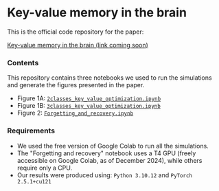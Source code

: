 # Key-value memory in the brain

This is the official code repository for the paper:

[Key-value memory in the brain (link coming soon)](https://github.com/kazuki-irie/kv-memory-brain)

### Contents

This repository contains three notebooks we used to run the simulations and generate the figures presented in the paper.

* Figure 1A: [`2classes_key_value_optimization.ipynb`](https://github.com/kazuki-irie/kv-memory-brain/blob/master/2classes_key_value_optimization.ipynb)
* Figure 1B: [`3classes_key_value_optimization.ipynb`](https://github.com/kazuki-irie/kv-memory-brain/blob/master/3classes_key_value_optimization.ipynb)
* Figure 2: [`Forgetting_and_recovery.ipynb`](https://github.com/kazuki-irie/kv-memory-brain/blob/master/Forgetting_and_recovery.ipynb)

### Requirements

* We used the free version of Google Colab to run all the simulations.
* The "Forgetting and recovery" notebook uses a T4 GPU (freely accessible on Google Colab, as of December 2024), while others require only a CPU.
* Our results were produced using: `Python 3.10.12` and `PyTorch 2.5.1+cu121`
